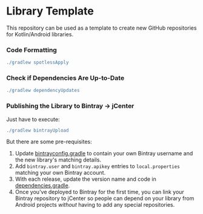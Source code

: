 # Library Template

This repository can be used as a template to create new GitHub repositories for Kotlin/Android 
libraries.

### Code Formatting

```gradle
./gradlew spotlessApply
```

### Check if Dependencies Are Up-to-Date

```gradle
./gradlew dependencyUpdates
```

### Publishing the Library to Bintray -> jCenter

Just have to execute:

```gradle
./gradlew bintrayUpload
```

But there are some pre-requisites:

1. Update [bintrayconfig.gradle](bintrayconfig.gradle) to contain your own Bintray username and 
the new library's matching details.
2. Add `bintray.user` and `bintray.apikey` entries to `local.properties` matching your own 
Bintray account.
3. With each release, update the version name and code in [dependencies.gradle](dependencies.gradle).
4. Once you've deployed to Bintray for the first time, you can link your Bintray repository to jCenter so people can depend on your library from Android projects _without_ having to add any special repositories.
